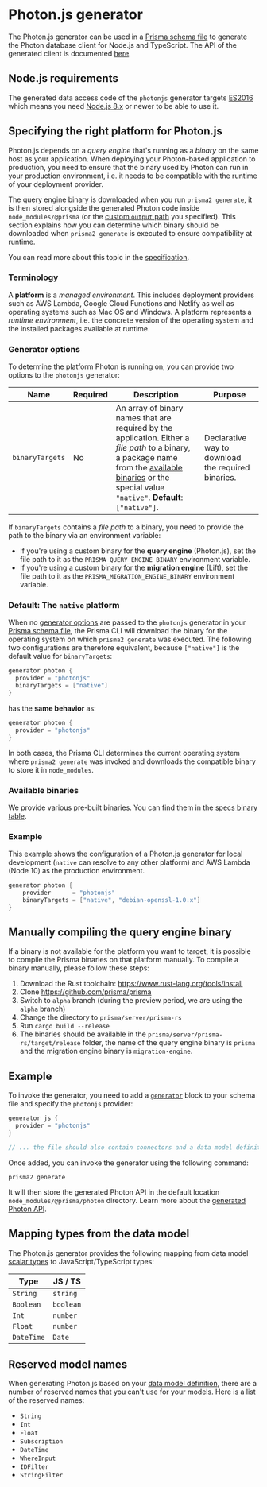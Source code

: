 # Photon.js generator

The Photon.js generator can be used in a [Prisma schema file](../../prisma-schema-file.md) to generate the Photon database client for Node.js and TypeScript. The API of the generated client is documented [here](../../photon/api.md).

## Node.js requirements

The generated data access code of the `photonjs` generator targets [ES2016](https://exploringjs.com/es2016-es2017/) which means you need [Node.js 8.x](https://nodejs.org/en/download/releases/) or newer to be able to use it.

## Specifying the right platform for Photon.js

Photon.js depends on a _query engine_ that's running as a _binary_ on the same host as your application. When deploying your Photon-based application to production, you need to ensure that the binary used by Photon can run in your production environment, i.e. it needs to be compatible with the runtime of your deployment provider.

The query engine binary is downloaded when you run `prisma2 generate`, it is then stored alongside the generated Photon code inside `node_modules/@prisma` (or the [custom `output` path](../../photon/codegen-and-node-setup.md) you specified). This section explains how you can determine which binary should be downloaded when `prisma2 generate` is executed to ensure compatibility at runtime.

You can read more about this topic in the [specification](https://github.com/prisma/specs/blob/master/binaries/Readme.md).

### Terminology

A **platform** is a _managed environment_. This includes deployment providers such as AWS Lambda, Google Cloud Functions and Netlify as well as operating systems such as Mac OS and Windows. A platform represents a _runtime environment_, i.e. the concrete version of the operating system and the installed packages available at runtime.

### Generator options

To determine the platform Photon is running on, you can provide two options to the `photonjs` generator:

| Name             | Required                                               | Description                                                                                                                                                                                                                | Purpose                                                   |
| ---------------- | ------------------------------------------------------ | -------------------------------------------------------------------------------------------------------------------------------------------------------------------------------------------------------------------------- | --------------------------------------------------------- |
| `binaryTargets`      | No                                                     | An array of binary names that are required by the application. Either a _file path_ to a binary, a package name from the [available binaries](#available-binaries) or the special value `"native"`. **Default**: `["native"]`. | Declarative way to download the required binaries.        |

If `binaryTargets` contains a _file path_ to a binary, you need to provide the path to the binary via an environment variable:

- If you're using a custom binary for the **query engine** (Photon.js), set the file path to it as the `PRISMA_QUERY_ENGINE_BINARY` environment variable.
- If you're using a custom binary for the **migration engine** (Lift), set the file path to it as the `PRISMA_MIGRATION_ENGINE_BINARY` environment variable.

### Default: The `native` platform

When no [generator options](#generator-options) are passed to the `photonjs` generator in your [Prisma schema file](../prisma-schema-file.md), the Prisma CLI will download the binary for the operating system on which `prisma2 generate` was executed. The following two configurations are therefore equivalent, because `["native"]` is the default value for `binaryTargets`:

```groovy
generator photon {
  provider = "photonjs"
  binaryTargets = ["native"]
}
```

has the **same behavior** as:

```groovy
generator photon {
  provider = "photonjs"
}
```

In both cases, the Prisma CLI determines the current operating system where `prisma2 generate` was invoked and downloads the compatible binary to store it in `node_modules`.

### Available binaries

We provide various pre-built binaries. You can find them in the [specs binary table](https://github.com/prisma/specs/blob/master/binaries/Readme.md#binary-build-targets).

### Example

This example shows the configuration of a Photon.js generator for local development (`native` can resolve to any other platform) and AWS Lambda (Node 10) as the production environment.

```groovy
generator photon {
    provider      = "photonjs"
    binaryTargets = ["native", "debian-openssl-1.0.x"] 
}
```

## Manually compiling the query engine binary

If a binary is not available for the platform you want to target, it is possible to compile the Prisma binaries on that platform manually. To compile a binary manually, please follow these steps:

1. Download the Rust toolchain: https://www.rust-lang.org/tools/install
1. Clone https://github.com/prisma/prisma
1. Switch to `alpha` branch (during the preview period, we are using the `alpha` branch)
1. Change the directory to `prisma/server/prisma-rs`
1. Run `cargo build --release`
1. The binaries should be available in the `prisma/server/prisma-rs/target/release` folder, the name of the query engine binary is `prisma` and the migration engine binary is `migration-engine`.

## Example

To invoke the generator, you need to add a [`generator`](../../prisma-schema-file.md#generators-optional) block to your schema file and specify the `photonjs` provider:

```groovy
generator js {
  provider = "photonjs"
}

// ... the file should also contain connectors and a data model definition
```

Once added, you can invoke the generator using the following command:

```
prisma2 generate
```

It will then store the generated Photon API in the default location `node_modules/@prisma/photon` directory. Learn more about the [generated Photon API](../../photon/api.md).

## Mapping types from the data model

The Photon.js generator provides the following mapping from data model [scalar types](../../data-modeling.md#scalar-types) to JavaScript/TypeScript types:

| Type       | JS / TS   |
| ---------- | --------- |
| `String`   | `string`  |
| `Boolean`  | `boolean` |
| `Int`      | `number`  |
| `Float`    | `number`  |
| `DateTime` | `Date`    |

## Reserved model names

When generating Photon.js based on your [data model definition](./data-modeling.md#data-model-definition), there are a number of reserved names that you can't use for your models. Here is a list of the reserved names:

- `String`
- `Int`
- `Float`
- `Subscription`
- `DateTime`
- `WhereInput`
- `IDFilter`
- `StringFilter`
